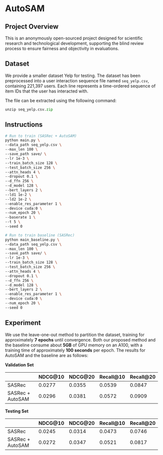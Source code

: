 # AutoSAM

## Project Overview

This is an anonymously open-sourced project designed for scientific research and technological development, supporting the blind review process to ensure fairness and objectivity in evaluations. 

## Dataset

We provide a smaller dataset Yelp for testing. The dataset has been preprocessed into a user interaction sequence file named `seq_yelp.csv`, containing 221,397 users. Each line represents a time-ordered sequence of item IDs that the user has interacted with. 

The file can be extracted using the following command:

~~~python
unzip seq_yelp.csv.zip
~~~

## Instructions

```bash
# Run to train (SASRec + AutoSAM)
python main.py \
--data_path seq_yelp.csv \
--max_len 100 \
--save_path save/ \
--lr 1e-3 \
--train_batch_size 128 \
--test_batch_size 256 \
--attn_heads 4 \
--dropout 0.1 \
--d_ffn 256 \
--d_model 128 \
--bert_layers 2 \
--ld1 1e-2 \
--ld2 1e-2 \
--enable_res_parameter 1 \
--device cuda:0 \
--num_epoch 20 \
--baserate 1 \
--t 5 \
--seed 0

# Run to train baseline (SASRec)
python main_baseline.py \
--data_path seq_yelp.csv \
--max_len 100 \
--save_path save/ \
--lr 1e-3 \
--train_batch_size 128 \
--test_batch_size 256 \
--attn_heads 4 \
--dropout 0.1 \
--d_ffn 256 \
--d_model 128 \
--bert_layers 2 \
--enable_res_parameter 1 \
--device cuda:0 \
--num_epoch 20 \
--seed 0
```

## Experiment

We use the leave-one-out method to partition the dataset, training for approximately **7** **epochs** until convergence. Both our proposed method and the baseline consume about **5GB** of GPU memory on an A100, with a training time of approximately **100 seconds** per epoch. The results for AutoSAM and the baseline are as follows:

**Validation Set**

|                  | NDCG@10 | NDCG@20 | Recall@10 | Recall@20 |
| ---------------- | ------- | ------- | --------- | --------- |
| SASRec           | 0.0277  | 0.0355  | 0.0539    | 0.0847    |
| SASRec + AutoSAM | 0.0296  | 0.0381  | 0.0572    | 0.0909    |

**Testing Set**

|                  | NDCG@10 | NDCG@20 | Recall@10 | Recall@20 |
| ---------------- | ------- | ------- | --------- | --------- |
| SASRec           | 0.0245  | 0.0314  | 0.0473    | 0.0746    |
| SASRec + AutoSAM | 0.0272  | 0.0347  | 0.0521    | 0.0817    |




